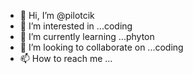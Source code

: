 - 👋 Hi, I’m @pilotcik
- 👀 I’m interested in ...coding 
- 🌱 I’m currently learning ...phyton
- 💞️ I’m looking to collaborate on ...coding
- 📫 How to reach me ...

<!---
pilotcik/pilotcik is a ✨ special ✨ repository because its `README.md` (this file) appears on your GitHub profile.
You can click the Preview link to take a look at your changes.
--->
